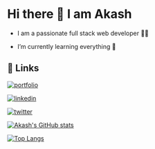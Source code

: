 # Hi there 👋 I am Akash



- I am a passionate full stack web developer 👨‍💻

- I’m currently learning everything 🤣


## 🔗 Links
[![portfolio](https://img.shields.io/badge/my_portfolio-000?style=for-the-badge&logo=ko-fi&logoColor=white)]()

[![linkedin](https://img.shields.io/badge/linkedin-0A66C2?style=for-the-badge&logo=linkedin&logoColor=white)](https://www.linkedin.com/in/akash-kumar-dash-75a611211/)

[![twitter](https://img.shields.io/badge/twitter-1DA1F2?style=for-the-badge&logo=twitter&logoColor=white)]( https://twitter.com/AkashD9439?t=d3IoqPfhaYYf4Kix6xTWIg&s=08)


[![Akash's GitHub stats](https://github-readme-stats.vercel.app/api?username=Akash9439&show_icons=true&theme=radical)](https://github.com/Akash9439/github-readme-stats)

[![Top Langs](https://github-readme-stats.vercel.app/api/top-langs/?username=Akash9439)](https://github.com/Akash9439/github-readme-stats)
